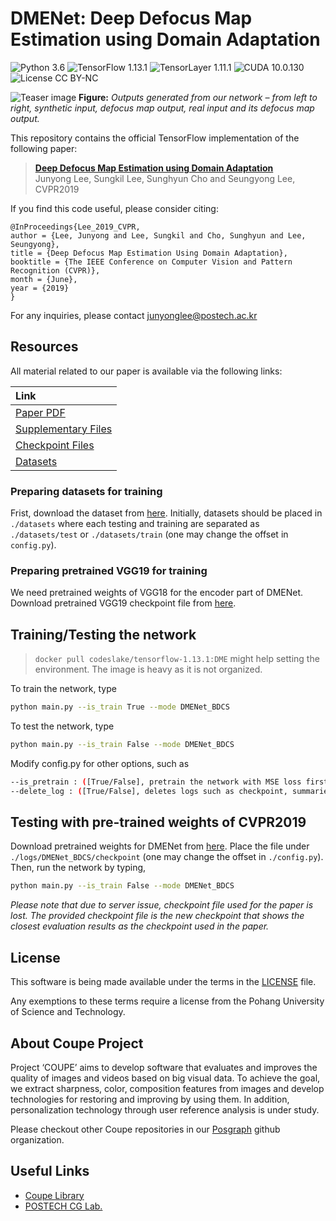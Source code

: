 # DMENet: Deep Defocus Map Estimation using Domain Adaptation
![Python 3.6](https://img.shields.io/badge/python-3.6-green.svg?style=plastic)
![TensorFlow 1.13.1](https://img.shields.io/badge/tensorflow-1.13.1-green.svg?style=plastic)
![TensorLayer 1.11.1](https://img.shields.io/badge/tensorlayer-1.11.1-green.svg?style=plastic)
![CUDA 10.0.130](https://img.shields.io/badge/CUDA-10.0.130-green.svg?style=plastic)
![License CC BY-NC](https://img.shields.io/badge/license-GNU_AGPv3-green.svg?style=plastic)

![Teaser image](./assets/figure.png)
**Figure:** *Outputs generated from our network &ndash; from left to right, synthetic input, defocus map output, real input and its defocus map output.*

This repository contains the official TensorFlow implementation of the following paper:

> **[Deep Defocus Map Estimation using Domain Adaptation](http://cg.postech.ac.kr/papers/2019_CVPR_JY.pdf)**<br>
> Junyong Lee, Sungkil Lee, Sunghyun Cho and Seungyong Lee, CVPR2019

If you find this code useful, please consider citing:
```
@InProceedings{Lee_2019_CVPR,
author = {Lee, Junyong and Lee, Sungkil and Cho, Sunghyun and Lee, Seungyong},
title = {Deep Defocus Map Estimation Using Domain Adaptation},
booktitle = {The IEEE Conference on Computer Vision and Pattern Recognition (CVPR)},
month = {June},
year = {2019}
}
```

For any inquiries, please contact [junyonglee@postech.ac.kr](mailto:junyonglee@postech.ac.kr)

## Resources

All material related to our paper is available via the following links:

| Link |
| :-------------- |
| [Paper PDF](https://www.dropbox.com/s/pmjhh1ocugagwyh/Lee_Deep_Defocus_Map_Estimation_Using_Domain_Adaptation_CVPR_2019_paper.pdf?dl=0) |
| [Supplementary Files](https://www.dropbox.com/s/van0beau0npq3de/supp.zip?dl=0) |
| [Checkpoint Files](https://www.dropbox.com/s/p1xlr5jgj7oemt1/DMENet_BDCS.zip?dl=0) |
| [Datasets](https://www.dropbox.com/s/s6ehxpvu9xxu9w8/datasets.zip?dl=0)|

### Preparing datasets for training
Frist, download the dataset from [here](https://www.dropbox.com/s/s6ehxpvu9xxu9w8/datasets.zip?dl=0).
Initially, datasets should be placed in `./datasets` where each testing and training are separated as `./datasets/test` or `./datasets/train` (one may change the offset in `config.py`).

### Preparing pretrained VGG19 for training
We need pretrained weights of VGG18 for the encoder part of DMENet. Download pretrained VGG19 checkpoint file from [here](https://www.dropbox.com/s/7ah1jwrmggog4q9/vgg19.zip?dl=0).

## Training/Testing the network
> `docker pull codeslake/tensorflow-1.13.1:DME` might help setting the environment. The image is heavy as it is not organized.

To train the network, type
```bash
python main.py --is_train True --mode DMENet_BDCS
```
To test the network, type
```bash
python main.py --is_train False --mode DMENet_BDCS
```
Modify config.py for other options, such as
```bash
--is_pretrain : ([True/False], pretrain the network with MSE loss first)
--delete_log : ([True/False], deletes logs such as checkpoint, summaries before training begins)
```

## Testing with pre-trained weights of CVPR2019
Download pretrained weights for DMENet from [here](https://www.dropbox.com/s/p1xlr5jgj7oemt1/DMENet_BDCS.zip?dl=0).
Place the file under `./logs/DMENet_BDCS/checkpoint` (one may change the offset in `./config.py`).
Then, run the network by typing,
```bash
python main.py --is_train False --mode DMENet_BDCS
```
*Please note that due to server issue, checkpoint file used for the paper is lost.
The provided checkpoint file is the new checkpoint that shows the closest evaluation results as the checkpoint used in the paper.*

## License ##
This software is being made available under the terms in the [LICENSE](LICENSE) file.

Any exemptions to these terms require a license from the Pohang University of Science and Technology.

## About Coupe Project ##
Project ‘COUPE’ aims to develop software that evaluates and improves the quality of images and videos based on big visual data. To achieve the goal, we extract sharpness, color, composition features from images and develop technologies for restoring and improving by using them. In addition, personalization technology through user reference analysis is under study.  
    
Please checkout other Coupe repositories in our [Posgraph](https://github.com/posgraph) github organization.

## Useful Links ##
* [Coupe Library](http://coupe.postech.ac.kr/)
* [POSTECH CG Lab.](http://cg.postech.ac.kr/)
